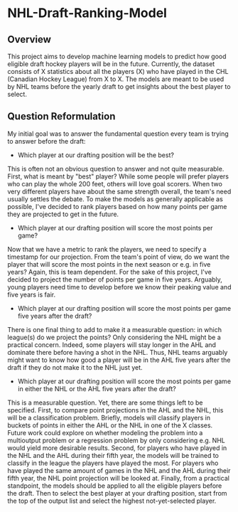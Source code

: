 # NHL-Draft-Ranking-Model

## Overview
This project aims to develop machine learning models to predict how good eligible draft hockey players will be in the future. Currently, the dataset consists of X statistics about all the players (X) who have played in the CHL (Canadian Hockey League) from X to X. The models are meant to be used by NHL teams before the yearly draft to get insights about the best player to select.



## Question Reformulation
My initial goal was to answer the fundamental question every team is trying to answer before the draft:

- Which player at our drafting position will be the best?

This is often not an obvious question to answer and not quite measurable. First, what is meant by "best" player? While some people will prefer players who can play the whole 200 feet, others will love goal scorers. When two very different players have about the same strength overall, the team's need usually settles the debate. To make the models as generally applicable as possible, I've decided to rank players based on how many points per game they are projected to get in the future.

- Which player at our drafting position will score the most points per game?

Now that we have a metric to rank the players, we need to specify a timestamp for our projection. From the team's point of view, do we want the player that will score the most points in the next season or e.g. in five years? Again, this is team dependent. For the sake of this project, I've decided to project the number of points per game in five years. Arguably, young players need time to develop before we know their peaking value and five years is fair. 

- Which player at our drafting position will score the most points per game five years after the draft?

There is one final thing to add to make it a measurable question: in which league(s) do we project the points? Only considering the NHL might be a practical concern. Indeed, some players will stay longer in the AHL and dominate there before having a shot in the NHL. Thus, NHL teams arguably might want to know how good a player will be in the AHL five years after the draft if they do not make it to the NHL just yet.

- Which player at our drafting position will score the most points per game in either the NHL or the AHL five years after the draft?

This is a measurable question. Yet, there are some things left to be specified. First, to compare point projections in the AHL and the NHL, this will be a classification problem. Briefly, models will classify players in buckets of points in either the AHL or the NHL in one of the X classes. Future work could explore on whether modeling the problem into a multioutput problem or a regression problem by only considering e.g. NHL would yield more desirable results. Second, for players who have played in the NHL and the AHL during their fifth year, the models will be trained to classify in the league the players have played the most. For players who have played the same amount of games in the NHL and the AHL during their fifth year, the NHL point projection will be looked at. Finally, from a practical standpoint, the models should be applied to all the eligible players before the draft. Then to select the best player at your drafting position, start from the top of the output list and select the highest not-yet-selected player.

